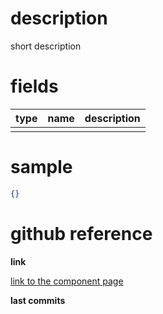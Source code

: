 # description

short description

# fields

| type | name | description |
|------|------|-------------|
|  |  |

# sample

```json
{}
```

# github reference

**link**

[link to the component page](#)

**last commits**

<div id='commits' data-path='local path to resource'></div>
<script src='../../js/commits.js' async></script>
